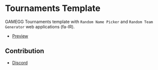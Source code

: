 # Tournaments Template
GAMEGG Tournaments template with `Random Name Picker` and `Random Team Generator` web applications (fa-IR).

- [Preview](https://tour.gamegg.ir)

## Contribution
- [Discord](https://discord.gg/2JjvhAk)
